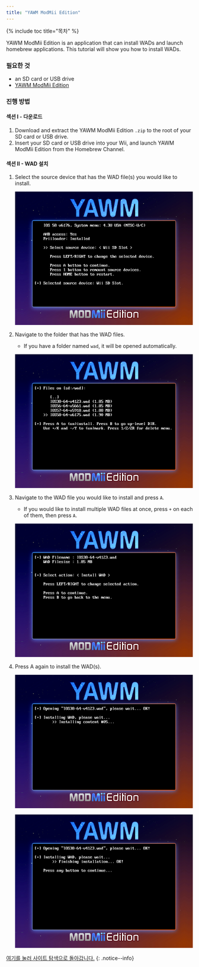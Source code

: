 ```yaml
---
title: "YAWM ModMii Edition"
---
```


{% include toc title="목차" %}

YAWM ModMii Edition is an application that can install WADs and launch homebrew applications. This tutorial will show you how to install WADs.

### 필요한 것
* an SD card or USB drive
* [YAWM ModMii Edition](https://oscwii.org/library/app/yawmme)

### 진행 방법

#### 섹션 I - 다운로드

1. Download and extract the YAWM ModMii Edition `.zip` to the root of your SD card or USB drive.
1. Insert your SD card or USB drive into your Wii, and launch YAWM ModMii Edition from the Homebrew Channel.

#### 섹션 II - WAD 설치

1. Select the source device that has the WAD file(s) you would like to install.

    ![](/images/homebrew/yawmME/source_device.png)

1. Navigate to the folder that has the WAD files.
    + If you have a folder named `wad`, it will be opened automatically.

    ![](/images/homebrew/yawmME/file_selection.png)

1. Navigate to the WAD file you would like to install and press `A`.
    + If you would like to install multiple WAD files at once, press `+` on each of them, then press `A`.

    ![](/images/homebrew/yawmME/install_wad.png)

1. Press A again to install the WAD(s).

    ![](/images/homebrew/yawmME/installing_wad.png)

    ![](/images/homebrew/yawmME/installing_wad_ok.png)

[여기를 눌러 사이트 탐색으로 돌아갑니다.](site-navigation)
{: .notice--info}
